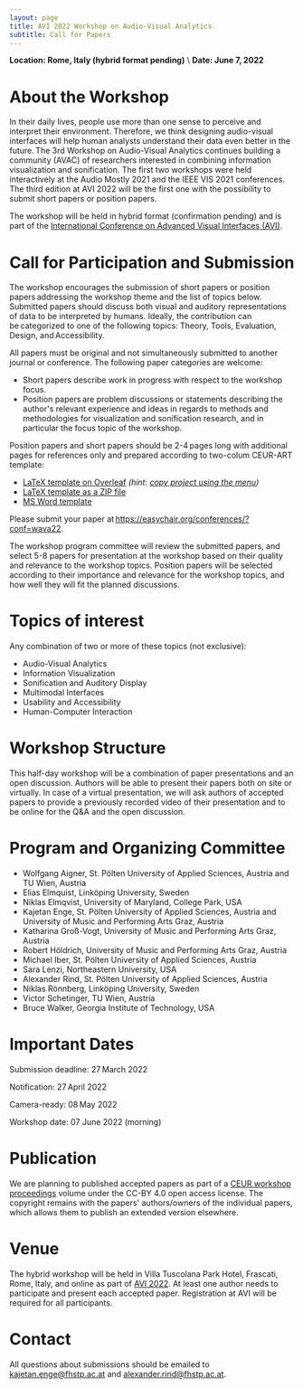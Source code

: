 ```yaml
---
layout: page
title: AVI 2022 Workshop on Audio-Visual Analytics
subtitle: Call for Papers
---
```


**Location: Rome, Italy (hybrid format pending)** \\
**Date: June 7, 2022**

# About the Workshop

In their daily lives, people use more than one sense to perceive and interpret their environment. Therefore, we think designing audio-visual interfaces will help human analysts understand their data even better in the future. The 3rd Workshop on Audio-Visual Analytics continues building a community (AVAC) of researchers interested in combining information visualization and sonification. The first two workshops were held interactively at the Audio Mostly 2021 and the IEEE VIS 2021 conferences. The third edition at AVI 2022 will be the first one with the possibility to submit short papers or position papers.

The workshop will be held in hybrid format (confirmation pending)
and is part of the [International Conference on Advanced Visual Interfaces (AVI)](https://sites.google.com/di.uniroma1.it/avi2022/home).

# Call for Participation and Submission

The workshop encourages the submission of short papers or position papers addressing the workshop theme and the list of topics below. Submitted papers should discuss both visual and auditory representations of data to be interpreted by humans. Ideally, the contribution can be categorized to one of the following topics: Theory, Tools, Evaluation, Design, and Accessibility. 

All papers must be original and not simultaneously submitted to another journal or conference. The following paper categories are welcome:

- Short papers describe work in progress with respect to the workshop focus.
- Position papers are problem discussions or statements describing the author's relevant experience and ideas in regards to methods and methodologies for visualization and sonification research, and in particular the focus topic of the workshop.

<!-- **Preliminary format details/can still be subject of change:** -->
Position papers and short papers should be 2-4 pages long with additional pages for references only and prepared according to two-colum CEUR-ART template:
- [LaTeX template on Overleaf](https://www.overleaf.com/read/hstqmwtnzxqv) *(hint: [copy project using the menu](https://www.overleaf.com/learn/how-to/Copying_a_project#Making_a_copy_of_a_project))*
- [LaTeX template as a ZIP file](https://www.dropbox.com/s/b31nbskiagedsl6/CEUR-Template-2col-WAVA22.zip?dl=0)
- [MS Word template](https://www.dropbox.com/s/acql4g2at5w7wt7/CEUR-Template-2col-WAVA22.docx?dl=0)

Please submit your paper at <https://easychair.org/conferences/?conf=wava22>.

The workshop program committee will review the submitted papers, and select 5-8 papers for presentation at the workshop based on their quality and relevance to the workshop topics. Position papers will be selected according to their importance and relevance for the workshop topics, and how well they will fit the planned discussions.

# Topics of interest 

Any combination of two or more of these topics (not exclusive):

- Audio-Visual Analytics
- Information Visualization
- Sonification and Auditory Display
- Multimodal Interfaces
- Usability and Accessibility
- Human-Computer Interaction

# Workshop Structure

This half-day workshop will be a combination of paper presentations and an open discussion. Authors will be able to present their papers both on site or virtually. In case of a virtual presentation, we will ask authors of accepted papers to provide a previously recorded video of their presentation and to be online for the Q&A and the open discussion. 

# Program and Organizing Committee

- Wolfgang Aigner, St. Pölten University of Applied Sciences, Austria and TU Wien, Austria
- Elias Elmquist, Linköping University, Sweden
- Niklas Elmqvist, University of Maryland, College Park, USA
- Kajetan Enge, St. Pölten University of Applied Sciences, Austria and University of Music and Performing Arts Graz, Austria
- Katharina Groß-Vogt, University of Music and Performing Arts Graz, Austria
- Robert Höldrich, University of Music and Performing Arts Graz, Austria
- Michael Iber, St. Pölten University of Applied Sciences, Austria
- Sara Lenzi, Northeastern University, USA
- Alexander Rind, St. Pölten University of Applied Sciences, Austria
- Niklas Rönnberg, Linköping University, Sweden
- Victor Schetinger, TU Wien, Austria
- Bruce Walker, Georgia Institute of Technology, USA


# Important Dates

Submission deadline: 27 March 2022

Notification: 27 April 2022

Camera-ready: 08 May 2022

Workshop date: 07 June 2022 (morning)

# Publication

<!-- **Preliminary publication details/can still be subject of change:** -->
We are planning to published accepted papers as part of a [CEUR workshop proceedings](http://ceur-ws.org/) volume under the CC-BY 4.0 open access license.
The copyright remains with the papers' authors/owners of the individual papers, which allows them to publish an extended version elsewhere.

# Venue

The hybrid workshop will be held in Villa Tuscolana Park Hotel, Frascati, Rome, Italy, and online as part of [AVI 2022](https://sites.google.com/di.uniroma1.it/avi2022/home). At least one author needs to participate and present each accepted paper. Registration at AVI will be required for all participants.

# Contact

All questions about submissions should be emailed to <kajetan.enge@fhstp.ac.at> and <alexander.rind@fhstp.ac.at>.
